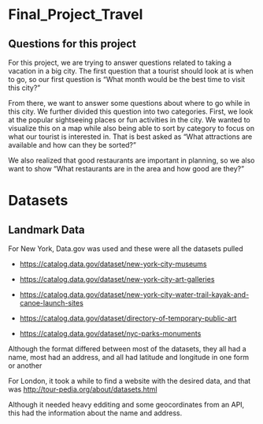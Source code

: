 # Final_Project_Travel



## Questions for this project

For this project, we are trying to answer questions related to taking a vacation in a big city. The first question that a tourist should look at is when to go, so our first question is “What month would be the best time to visit this city?”

From there, we want to answer some questions about where to go while in this city. We further divided this question into two categories. First, we look at the popular sightseeing places or fun activities in the city. We wanted to visualize this on a map while also being able to sort by category to focus on what our tourist is interested in. That is best asked as “What attractions are available and how can they be sorted?”

We also realized that good restaurants are important in planning, so we also want to show “What restaurants are in the area and how good are they?”


# Datasets

## Landmark Data

For New York, Data.gov was used and these were all the datasets pulled

- https://catalog.data.gov/dataset/new-york-city-museums

- https://catalog.data.gov/dataset/new-york-city-art-galleries

- https://catalog.data.gov/dataset/new-york-city-water-trail-kayak-and-canoe-launch-sites

- https://catalog.data.gov/dataset/directory-of-temporary-public-art

- https://catalog.data.gov/dataset/nyc-parks-monuments


Although the format differed between most of the datasets, they all had a name, most had an address, and all had latitude and longitude in one form or another


For London, it took a while to find a website with the desired data, and that was http://tour-pedia.org/about/datasets.html

Although it needed heavy edditing and some geocordinates from an API, this had the information about the name and address.
